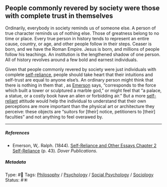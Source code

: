 ## People commonly revered by society were those with complete trust in themselves

Ordinarily, everybody in society reminds us of someone else. A person of true character reminds us of nothing else. Those of greatness belong to no time or place. Every true person in history tends to represent an entire cause, country, or age, and other people follow in their steps. Ceaser is born, and we have the Roman Empire. Jesus is born, and millions of people follow his teachings. An institution is the lengthened shadow of one person. All of history revolves around a few bold and earnest individuals.

Given that people commonly revered by society were just individuals with complete [self-reliance](Self-reliance.md), people should take heart that their intuitions and self-trust are equal to anyone else’s. An ordinary person might think that there is nothing in them that , as [Emerson]() says, “corresponds to the force which built a tower or sculptured a marble god,” or might feel that “a palace, a statue, or a costly book have an alien or forbidding air.” But a more [self-reliant](Self-reliance.md) attitude would help the individual to understand that their own perceptions are more important than the physical art or architecture they perceive: these objects are “suitors for \[their\] notice, petitioners to \[their\] faculties” and not anything to feel overawed by.

---

##### References

* Emerson, W,. Ralph. (1844). [Self-Reliance and Other Essays Chapter 2 Self-Reliance](Self-Reliance%20and%20Other%20Essays%20Chapter%202%20Self-Reliance.md) (p. 43). *Dover Publications*.

##### Metadata

Type: #🔴 
Tags: [Philosophy](Philosophy.md) / [Psychology](Psychology.md) / [Social Psychology](Social%20Psychology.md) / [Sociology](Sociology.md) 
Status: #☀️ 
